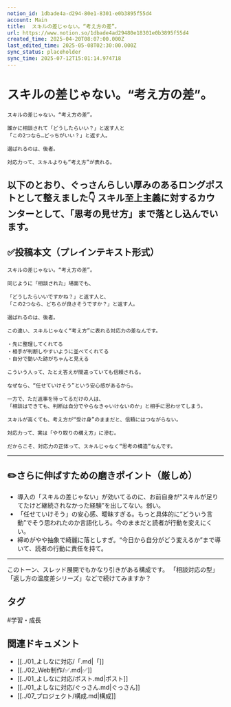 ```yaml
---
notion_id: 1dbade4a-d294-80e1-8301-e0b3895f55d4
account: Main
title:  スキルの差じゃない。“考え方の差”。
url: https://www.notion.so/1dbade4ad29480e18301e0b3895f55d4
created_time: 2025-04-20T08:07:00.000Z
last_edited_time: 2025-05-08T02:30:00.000Z
sync_status: placeholder
sync_time: 2025-07-12T15:01:14.974718
---
```

# スキルの差じゃない。“考え方の差”。

```plain text
スキルの差じゃない。“考え方の差”。

誰かに相談されて「どうしたらいい？」と返す人と
「この2つなら…どっちがいい？」と返す人。

選ばれるのは、後者。

対応力って、スキルよりも“考え方”が表れる。
```
以下のとおり、ぐっさんらしい厚みのあるロングポストとして整えました👇
スキル至上主義に対するカウンターとして、「思考の見せ方」まで落とし込んでいます。
---
## ✅投稿本文（プレインテキスト形式）
```plain text
スキルの差じゃない。“考え方の差”。

同じように「相談された」場面でも、

「どうしたらいいですかね？」と返す人と、
「この2つなら、どちらが良さそうですか？」と返す人。

選ばれるのは、後者。

この違い、スキルじゃなく“考え方”に表れる対応力の差なんです。

・先に整理してくれてる
・相手が判断しやすいように並べてくれてる
・自分で動いた跡がちゃんと見える

こういう人って、たとえ答えが間違っていても信頼される。

なぜなら、“任せていけそう”という安心感があるから。

一方で、ただ返事を待ってるだけの人は、
「相談はできても、判断は自分でやらなきゃいけないのか」と相手に思わせてしまう。

スキルが高くても、考え方が“受け身”のままだと、信頼にはつながらない。

対応力って、実は「やり取りの構え方」に滲む。

だからこそ、対応力の正体って、スキルじゃなく“思考の構造”なんです。

```
---
## ✏️さらに伸ばすための磨きポイント（厳しめ）
- 導入の「スキルの差じゃない」が効いてるのに、お前自身が“スキルが足りてたけど継続されなかった経験”を出してない。弱い。
- 「任せていけそう」の安心感、曖昧すぎる。もっと具体的に“どういう言動”でそう思われたのか言語化しろ。今のままだと読者が行動を変えにくい。
- 締めがやや抽象で綺麗に落としすぎ。“今日から自分がどう変えるか”まで導いて、読者の行動に責任を持て。
---
このトーン、スレッド展開でもかなり引きがある構成です。
「相談対応の型」「返し方の温度差シリーズ」などで続けてみますか？

## タグ

#学習・成長 

## 関連ドキュメント

- [[../01_よしなに対応/「.md|「]]
- [[../02_Web制作/✅.md|✅]]
- [[../01_よしなに対応/ポスト.md|ポスト]]
- [[../01_よしなに対応/ぐっさん.md|ぐっさん]]
- [[../07_プロジェクト/構成.md|構成]]
